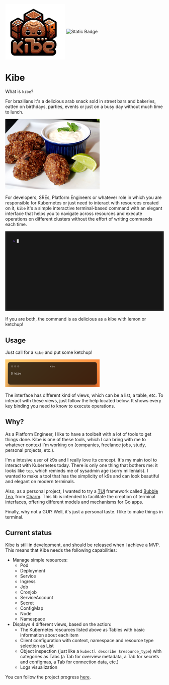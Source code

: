 <img src="assets/kibe_logo.png" alt="drawing" width="190" style="vertical-align:middle"/>

<img alt="Static Badge" src="https://img.shields.io/badge/development_status-alpha-995b3c?style=flat">

# Kibe

What is `kibe`? 

For brazilians it's a delicious arab snack sold in street bars and bakeries, eatten on birthdays, parties, events or just on a busy day without much time to lunch. 

<img src="assets/kibe_real.jpeg" alt="drawing" width="300"/>

For developers, SREs, Platform Engineers or whatever role in which you are responsible for Kubernetes or just need to interact with resources created on it, `kibe` it's a simple interactive terminal-based command with an elegant interface that helps you to navigate across resources and execute operations on different clusters without the effort of writing commands each time.

<img src="assets/kibe_usage.gif" alt="drawing" width="600"/>

If you are both, the command is as delicious as a kibe with lemon or ketchup!  

## Usage

Just call for a `kibe` and put some ketchup!

<img src="assets/kibe_command.png" alt="drawing" width="300"/>

The interface has different kind of views, which can be a list, a table, etc. To interact with these views, just follow the help located below. It shows every key binding you need to know to execute operations.



## Why?

As a Platform Engineer, I like to have a toolbelt with a lot of tools to get things done. Kibe is one of these tools, which I can bring with me to whatever context I'm working on (companies, freelance jobs, study, personal projects, etc.).

I'm a intesive user of k9s and I really love its concept. It's my main tool to interact with Kubernetes today. There is only one thing that bothers me: it looks like `top`, which reminds me of sysadmin age (sorry millenials). I wanted to make a tool that has the simplicity of k9s and can look beautiful and elegant on modern terminals.  

Also, as a personal project, I wanted to try a [TUI](https://en.wikipedia.org/wiki/Text-based_user_interface) framework called [Bubble Tea](https://github.com/charmbracelet/bubbletea), from [Charm](https://charm.sh/). This lib is intended to facilitate the creation of terminal interfaces, offering different models and mechanisms for Go apps.  

Finally, why not a GUI? Well, it's just a personal taste. I like to make things in terminal.

## Current status

Kibe is still in development, and should be released when I achieve a MVP. This means that Kibe needs the following capabilities:

- Manage simple resources:
  - Pod
  - Deployment
  - Service
  - Ingress
  - Job
  - Cronjob
  - ServiceAccount
  - Secret
  - ConfigMap
  - Node
  - Namespace
- Displays 4 different views, based on the action:
  - The Kubernetes resources listed above as Tables with basic information about each item
  - Client configuration with context, namespace and resource type selection as List
  - Object inspection (just like a `kubectl describe $resource_type`) with categories as Tabs (a Tab for overview metadata, a Tab for secrets and configmas, a Tab for connection data, etc.)
  - Logs visualization

You can follow the project progress [here](https://github.com/users/momarques/projects/1).